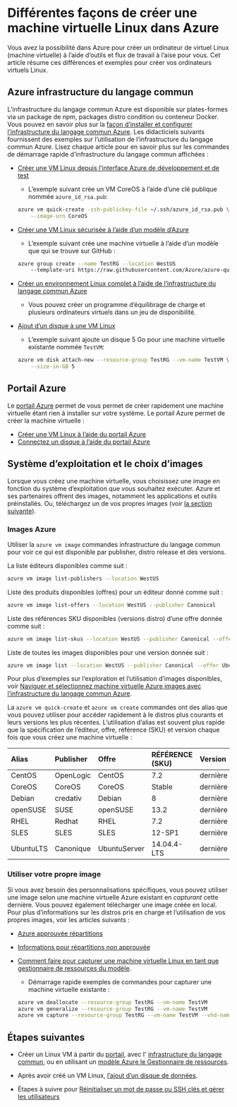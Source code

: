 <properties
    pageTitle="Différentes façons de créer un Linux VM | Microsoft Azure"
    description="Découvrez les différentes façons pour créer une machine virtuelle Linux sur Azure, notamment des liens vers des outils et des didacticiels pour chaque méthode."
    services="virtual-machines-linux"
    documentationCenter=""
    authors="iainfoulds"
    manager="timlt"
    editor=""
    tags="azure-resource-manager"/>

<tags
    ms.service="virtual-machines-linux"
    ms.devlang="na"
    ms.topic="get-started-article"
    ms.tgt_pltfrm="vm-linux"
    ms.workload="infrastructure-services"
    ms.date="09/27/2016"
    ms.author="iainfou"/>

# <a name="different-ways-to-create-a-linux-virtual-machine-in-azure"></a>Différentes façons de créer une machine virtuelle Linux dans Azure

Vous avez la possibilité dans Azure pour créer un ordinateur de virtuel Linux (machine virtuelle) à l’aide d’outils et flux de travail à l’aise pour vous. Cet article résume ces différences et exemples pour créer vos ordinateurs virtuels Linux.


## <a name="azure-cli"></a>Azure infrastructure du langage commun 

L’infrastructure du langage commun Azure est disponible sur plates-formes via un package de npm, packages distro condition ou conteneur Docker. Vous pouvez en savoir plus sur la [façon d’installer et configurer l’infrastructure du langage commun Azure](../xplat-cli-install.md). Les didacticiels suivants fournissent des exemples sur l’utilisation de l’infrastructure du langage commun Azure. Lisez chaque article pour en savoir plus sur les commandes de démarrage rapide d’infrastructure du langage commun affichées :

- [Créer une VM Linux depuis l’interface Azure de développement et de test](virtual-machines-linux-quick-create-cli.md)
    - L’exemple suivant crée un VM CoreOS à l’aide d’une clé publique nommée `azure_id_rsa.pub`:

    ```bash
    azure vm quick-create -ssh-publickey-file ~/.ssh/azure_id_rsa.pub \
        --image-urn CoreOS
    ```

- [Créer une VM Linux sécurisée à l’aide d’un modèle d’Azure](virtual-machines-linux-create-ssh-secured-vm-from-template.md)
    - L’exemple suivant crée une machine virtuelle à l’aide d’un modèle que qui se trouve sur GitHub :

    ```bash
    azure group create --name TestRG --location WestUS 
        --template-uri https://raw.githubusercontent.com/Azure/azure-quickstart-templates/master/101-vm-sshkey/azuredeploy.json
    ```

- [Créer un environnement Linux complet à l’aide de l’infrastructure du langage commun Azure](virtual-machines-linux-create-cli-complete.md)
    - Vous pouvez créer un programme d’équilibrage de charge et plusieurs ordinateurs virtuels dans un jeu de disponibilité.

- [Ajout d’un disque à une VM Linux](virtual-machines-linux-add-disk.md)
    - L’exemple suivant ajoute un disque 5 Go pour une machine virtuelle existante nommée `TestVM`:

    ```bash
    azure vm disk attach-new --resource-group TestRG --vm-name TestVM \
        --size-in-GB 5
    ```

## <a name="azure-portal"></a>Portail Azure

Le [portail Azure](https://portal.azure.com) permet de vous permet de créer rapidement une machine virtuelle étant rien à installer sur votre système. Le portail Azure permet de créer la machine virtuelle :

- [Créer une VM Linux à l’aide du portail Azure](virtual-machines-linux-quick-create-portal.md) 
- [Connectez un disque à l’aide du portail Azure](virtual-machines-linux-attach-disk-portal.md)


## <a name="operating-system-and-image-choices"></a>Système d’exploitation et le choix d’images
Lorsque vous créez une machine virtuelle, vous choisissez une image en fonction du système d’exploitation que vous souhaitez exécuter. Azure et ses partenaires offrent des images, notamment les applications et outils préinstallés. Ou, téléchargez un de vos propres images (voir [la section suivante](#use-your-own-image)).

### <a name="azure-images"></a>Images Azure
Utiliser la `azure vm image` commandes infrastructure du langage commun pour voir ce qui est disponible par publisher, distro release et des versions.

La liste éditeurs disponibles comme suit :

```bash
azure vm image list-publishers --location WestUS
```

Liste des produits disponibles (offres) pour un éditeur donné comme suit :

```bash
azure vm image list-offers --location WestUS --publisher Canonical
```

Liste des références SKU disponibles (versions distro) d’une offre donnée comme suit :

```bash
azure vm image list-skus --location WestUS --publisher Canonical --offer UbuntuServer
```

Liste de toutes les images disponibles pour une version donnée suit :

```bash
azure vm image list --location WestUS --publisher Canonical --offer UbuntuServer --sku 16.04.0-LTS
```

Pour plus d’exemples sur l’exploration et l’utilisation d’images disponibles, voir [Naviguer et sélectionnez machine virtuelle Azure images avec l’infrastructure du langage commun Azure](virtual-machines-linux-cli-ps-findimage.md).

La `azure vm quick-create` et `azure vm create` commandes ont des alias que vous pouvez utiliser pour accéder rapidement à le distros plus courants et leurs versions les plus récentes. L’utilisation d’alias est souvent plus rapide que la spécification de l’éditeur, offre, référence (SKU) et version chaque fois que vous créez une machine virtuelle :

| Alias     | Publisher | Offre        | RÉFÉRENCE (SKU)         | Version |
|:----------|:----------|:-------------|:------------|:--------|
| CentOS    | OpenLogic | CentOS       | 7.2         | dernière  |
| CoreOS    | CoreOS    | CoreOS       | Stable      | dernière  |
| Debian    | credativ  | Debian       | 8           | dernière  |
| openSUSE  | SUSE      | openSUSE     | 13.2        | dernière  |
| RHEL      | Redhat    | RHEL         | 7.2         | dernière  |
| SLES      | SLES      | SLES         | 12-SP1      | dernière  |
| UbuntuLTS | Canonique | UbuntuServer | 14.04.4-LTS | dernière  |

### <a name="use-your-own-image"></a>Utiliser votre propre image

Si vous avez besoin des personnalisations spécifiques, vous pouvez utiliser une image selon une machine virtuelle Azure existant en *capturant* cette dernière. Vous pouvez également télécharger une image créée en local. Pour plus d’informations sur les distros pris en charge et l’utilisation de vos propres images, voir les articles suivants :

- [Azure approuvée répartitions](virtual-machines-linux-endorsed-distros.md)

- [Informations pour répartitions non approuvée](virtual-machines-linux-create-upload-generic.md)

- [Comment faire pour capturer une machine virtuelle Linux en tant que gestionnaire de ressources du modèle](virtual-machines-linux-capture-image.md).
    - Démarrage rapide exemples de commandes pour capturer une machine virtuelle existante :

    ```bash
    azure vm deallocate --resource-group TestRG --vm-name TestVM
    azure vm generalize --resource-group TestRG --vm-name TestVM
    azure vm capture --resource-group TestRG --vm-name TestVM --vhd-name-prefix CapturedVM
    ```

## <a name="next-steps"></a>Étapes suivantes

- Créer un Linux VM à partir du [portail](virtual-machines-linux-quick-create-portal.md), avec l' [infrastructure du langage commun](virtual-machines-linux-quick-create-cli.md), ou en utilisant un [modèle Azure le Gestionnaire de ressources](virtual-machines-linux-cli-deploy-templates.md).

- Après avoir créé un VM Linux, [l’ajout d’un disque de données](virtual-machines-linux-add-disk.md).

- Étapes à suivre pour [Réinitialiser un mot de passe ou SSH clés et gérer les utilisateurs](virtual-machines-linux-using-vmaccess-extension.md)
